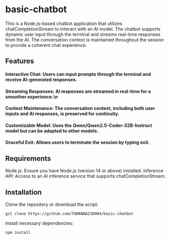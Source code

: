 # basic-chatbot

This is a Node.js-based chatbot application that utilizes chatCompletionStream to interact with an AI model. The chatbot supports dynamic user input through the terminal and streams real-time responses from the AI. The conversation context is maintained throughout the session to provide a coherent chat experience.

## Features
#### Interactive Chat: Users can input prompts through the terminal and receive AI-generated responses.
#### Streaming Responses: AI responses are streamed in real-time for a smoother experience.\n
#### Context Maintenance: The conversation context, including both user inputs and AI responses, is preserved for continuity.
#### Customizable Model: Uses the Qwen/Qwen2.5-Coder-32B-Instruct model but can be adapted to other models.
#### Graceful Exit: Allows users to terminate the session by typing exit.

## Requirements
Node.js: Ensure you have Node.js (version 14 or above) installed.
Inference API: Access to an AI inference service that supports chatCompletionStream.

## Installation
Clone the repository or download the script:

```
git clone https://github.com/TAMANNA230904/basic-chatbot
 ```

Install necessary dependencies:
```
npm install
```


